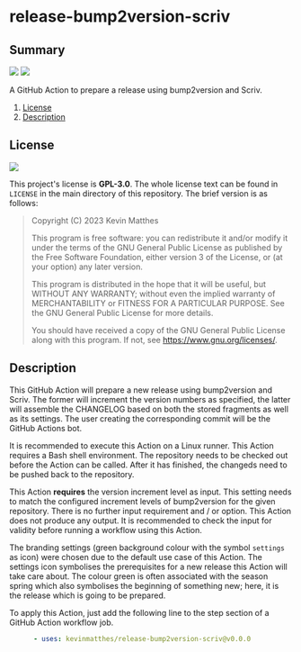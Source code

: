 <!---------------------- GNU General Public License 3.0 ------------------------
--                                                                            --
-- Copyright (C) 2023 Kevin Matthes                                           --
--                                                                            --
-- This program is free software: you can redistribute it and/or modify       --
-- it under the terms of the GNU General Public License as published by       --
-- the Free Software Foundation, either version 3 of the License, or          --
-- (at your option) any later version.                                        --
--                                                                            --
-- This program is distributed in the hope that it will be useful,            --
-- but WITHOUT ANY WARRANTY; without even the implied warranty of             --
-- MERCHANTABILITY or FITNESS FOR A PARTICULAR PURPOSE.  See the              --
-- GNU General Public License for more details.                               --
--                                                                            --
-- You should have received a copy of the GNU General Public License          --
-- along with this program.  If not, see <https://www.gnu.org/licenses/>.     --
--                                                                            --
------------------------------------------------------------------------------->

<!------------------------------------------------------------------------------
--
--  AUTHOR      Kevin Matthes
--  BRIEF       Important information regarding this project.
--  COPYRIGHT   GPL-3.0
--  DATE        2023
--  FILE        README.md
--  NOTE        See `LICENSE' for full license.
--
------------------------------------------------------------------------------->

# release-bump2version-scriv

## Summary

[![](https://github.com/kevinmatthes/release-bump2version-scriv/workflows/cffconvert/badge.svg)](https://github.com/kevinmatthes/release-bump2version-scriv/workflows/cffconvert)
[![](https://img.shields.io/github/license/kevinmatthes/release-bump2version-scriv)](https://github.com/kevinmatthes/release-bump2version-scriv)

A GitHub Action to prepare a release using bump2version and Scriv.

1. [License](#license)
2. [Description](#description)

## License

[![](https://img.shields.io/github/license/kevinmatthes/release-bump2version-scriv)](https://github.com/kevinmatthes/release-bump2version-scriv)

This project's license is **GPL-3.0**.  The whole license text can be found in
`LICENSE` in the main directory of this repository.  The brief version is as
follows:

> Copyright (C) 2023 Kevin Matthes
>
> This program is free software: you can redistribute it and/or modify
> it under the terms of the GNU General Public License as published by
> the Free Software Foundation, either version 3 of the License, or
> (at your option) any later version.
>
> This program is distributed in the hope that it will be useful,
> but WITHOUT ANY WARRANTY; without even the implied warranty of
> MERCHANTABILITY or FITNESS FOR A PARTICULAR PURPOSE.  See the
> GNU General Public License for more details.
>
> You should have received a copy of the GNU General Public License
> along with this program.  If not, see <https://www.gnu.org/licenses/>.

## Description

This GitHub Action will prepare a new release using bump2version and Scriv.
The former will increment the version numbers as specified, the latter will
assemble the CHANGELOG based on both the stored fragments as well as its
settings.  The user creating the corresponding commit will be the GitHub Actions
bot.

It is recommended to execute this Action on a Linux runner.  This Action
requires a Bash shell environment.  The repository needs to be checked out
before the Action can be called.  After it has finished, the changeds need to
be pushed back to the repository.

This Action **requires** the version increment level as input.  This setting
needs to match the configured increment levels of bump2version for the given
repository.  There is no further input requirement and / or option.  This Action
does not produce any output.  It is recommended to check the input for validity
before running a workflow using this Action.

The branding settings (green background colour with the symbol `settings` as
icon) were chosen due to the default use case of this Action.  The settings icon
symbolises the prerequisites for a new release this Action will take care about.
The colour green is often associated with the season spring which also
symbolises the beginning of something new; here, it is the release which is
going to be prepared.

To apply this Action, just add the following line to the step section of a
GitHub Action workflow job.

```yaml
      - uses: kevinmatthes/release-bump2version-scriv@v0.0.0
```

<!----------------------------------------------------------------------------->
